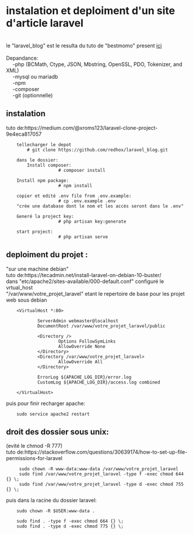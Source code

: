 
<h1> instalation et deploiment d'un site d'article laravel </h1>
<br>
le "laravel_blog" est le resulta du tuto de "bestmomo" present <a href="https://laravel.sillo.org/laravel-8/">ici</a>
<br>
<br>
Depandance: <br>
&emsp; -php (BCMath, Ctype, JSON, Mbstring, OpenSSL, PDO, Tokenizer, and XML)<br>
&emsp; -mysql ou mariadb <br>
&emsp; -npm <br>
&emsp; -composer <br>
&emsp; -git (optionnelle) <br>

<h2>instalation</h2>
tuto de:https://medium.com/@xroms123/laravel-clone-project-9e4eca817057
                
        tellecharger le depot
            # git clone https://github.com/redhox/laravel_blog.git 

        dans le dossier:
            Install composer: 
                        # composer install

        Install npm package:
                        # npm install

        copier et edité .env file from .env.example:
                        # cp .env.example .env
        "crée une database dont le nom et les accès seront dans le .env"

        Generé la project key:
                        # php artisan key:generate

        start project:
                        # php artisan serve
                        
                        
<h2>deploiment du projet :</h2>
"sur une machine debian"
<br>
tuto de:https://tecadmin.net/install-laravel-on-debian-10-buster/ 
<br>
dans   "etc/apache2/sites-available/000-default.conf"   configuré le vrtual_host
<br>
"/var/www/votre_projet_laravel" etant le repertoire de base pour les projet web sous debian 
<br>

        <VirtualHost *:80>

                ServerAdmin webmaster@localhost
                DocumentRoot /var/www/votre_projet_laravel/public

                <Directory />
                        Options FollowSymLinks
                        AllowOverride None
                </Directory>
                <Directory /var/www/votre_projet_laravel>
                        AllowOverride All
                </Directory>

                ErrorLog ${APACHE_LOG_DIR}/error.log
                CustomLog ${APACHE_LOG_DIR}/access.log combined

        </VirtualHost>
        
puis pour finir recharger apache: 

        sudo service apache2 restart

<h2> droit des dossier sous unix: </h2>
(evité le chmod -R 777) <br>
tuto de:https://stackoverflow.com/questions/30639174/how-to-set-up-file-permissions-for-laravel
        

 
         sudo chown -R www-data:www-data /var/www/votre_projet_laravel
         sudo find /var/www/votre_projet_laravel -type f -exec chmod 644 {} \;   
         sudo find /var/www/votre_projet_laravel -type d -exec chmod 755 {} \;
                        
puis dans la racine du dossier laravel:
    
        sudo chown -R $USER:www-data .
        
        sudo find . -type f -exec chmod 664 {} \;   
        sudo find . -type d -exec chmod 775 {} \;
